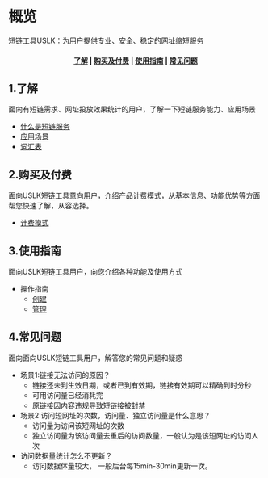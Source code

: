 <!--一下子提供一种思路，欢迎大家发挥 -->

# 概览
短链工具USLK：为用户提供专业、安全、稳定的网址缩短服务

#### <center>[了解](#1了解)   |   [购买及付费](#2购买及付费)   |   [使用指南](#3使用指南)   |   [常见问题](#4常见问题)</center>   

## 1.了解

面向有短链需求、网址投放效果统计的用户，了解一下短链服务能力、应用场景

* [什么是短链服务](_introduction.md)
* [应用场景](introduction.md)
* [词汇表](_glossary.md)


## 2.购买及付费

面向USLK短链工具意向用户，介绍产品计费模式，从基本信息、功能优势等方面帮您快速了解，从容选择。

* [计费模式](pricing.md)


## 3.使用指南

面向USLK短链工具用户，向您介绍各种功能及使用方式

* 操作指南
  * [创建](相对链接)
  * [管理](相对链接)


## 4.常见问题
面向面向USLK短链工具用户，解答您的常见问题和疑惑

- 场景1:链接无法访问的原因？
  - 链接还未到生效日期，或者已到有效期，链接有效期可以精确到时分秒
  - 可用访问量已经消耗完
  - 原链接因内容违规导致短链接被封禁
- 场景2:访问短网址的次数，访问量、独立访问量是什么意思？
  - 访问量为访问该短网址的次数
  - 独立访问量为该访问量去重后的访问数量，一般认为是该短网址的访问人次
- 访问数据量统计怎么不更新？
  - 访问数据体量较大， 一般后台每15min-30min更新一次。
